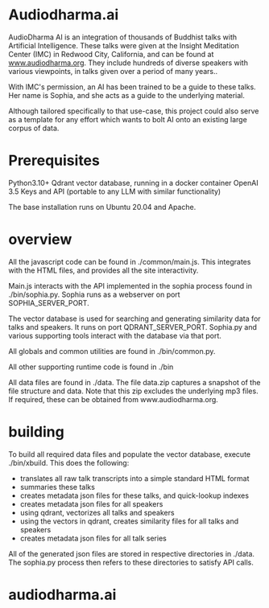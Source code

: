 # Audiodharma.ai


AudioDharma AI is an integration of thousands of Buddhist talks with Artificial Intelligence. These talks were given at the Insight Meditation Center (IMC) in Redwood City, California, and can be found at www.audiodharma.org. They include hundreds of diverse speakers with various viewpoints, in talks given over a period of many years..
<p>
With IMC's permission, an AI has been trained to be a guide to these talks. Her name is Sophia, and she acts as a guide to the underlying material.
<p>

Although tailored specifically to that use-case, this project could also serve as a template for any effort which wants to bolt AI onto an existing large corpus of data.


# Prerequisites

Python3.10+
Qdrant vector database, running in a docker container
OpenAI 3.5 Keys and API  (portable to any LLM with similar functionality)
<p>
The base installation runs on Ubuntu 20.04 and Apache.


# overview

All the javascript code can be found in ./common/main.js.  This integrates with the HTML files, and provides all the site interactivity.
<p>
Main.js interacts with the API implemented in the sophia process found in ./bin/sophia.py. Sophia runs as a webserver on port SOPHIA_SERVER_PORT. 
<p>
The vector database is used for searching and generating similarity data for talks and speakers.
It runs on port QDRANT_SERVER_PORT. Sophia.py and various supporting tools interact with the database via that port.
<p>
All globals and common utilities are found in ./bin/common.py.
<p>
All other supporting runtime code is found in ./bin
<p>
All data files are found in ./data.  The file data.zip captures a snapshot of the file structure and data.
Note that this zip excludes the underlying mp3 files.  If required, these can be obtained from www.audiodharma.org.

# building

To build all required data files and populate the vector database, execute ./bin/xbuild.  This does the following:
- translates all raw talk transcripts into a simple standard HTML format
- summaries these talks
- creates metadata json files for these talks, and quick-lookup indexes
- creates metadata json files for all speakers
- using qdrant, vectorizes all talks and speakers
- using the vectors in qdrant, creates similarity files for all talks and speakers
- creates metadata json files for all talk series
<p>
All of the generated json files are stored in respective directories in ./data. The sophia.py process then refers to these directories to satisfy API calls.













# audiodharma.ai
